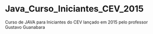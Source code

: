 # Java_Curso_Iniciantes_CEV_2015
 Curso de JAVA para Iniciantes do CEV lançado em 2015 pelo professor Gustavo Guanabara
